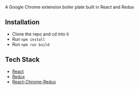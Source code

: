 A Google Chrome extension boiler plate built in React and Redux

## Installation

- Clone the repo and cd into it
- Run `npm install`
- Run `npm run build`

## Tech Stack

- [React](https://reactjs.org/)
- [Redux](https://redux.js.org/)
- [React-Chrome-Redux](https://github.com/tshaddix/react-chrome-redux/wiki)
